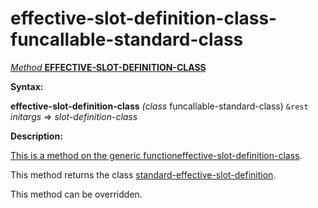 effective-slot-definition-class-funcallable-standard-class
==========================================================

[*Method* **EFFECTIVE-SLOT-DEFINITION-CLASS**]()

**Syntax:**

**effective-slot-definition-class** *(class* funcallable-standard-class) `&rest` *initargs* => *slot-definition-class*

**Description:**

[This is a method on the generic function]()[effective-slot-definition-class](effective-slot-definition-class.md).

This method returns the class [standard-effective-slot-definition](class-standard-effective-slot-definition.md).

This method can be overridden.
